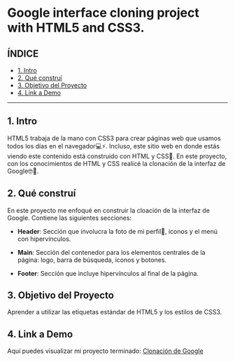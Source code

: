 # Google interface cloning project with HTML5 and CSS3.

## **ÍNDICE**

* [1. Intro](#)
* [2. Qué construí](#)
* [3. Objetivo del Proyecto](#)
* [4. Link a Demo](#)

****

## 1. Intro

HTML5 trabaja de la mano con CSS3 para crear páginas web que usamos todos los días en el navegador💻⚡. Incluso, este sitio web en donde estás viendo este contenido está construido con HTML y CSS🤯. En este proyecto, con los conocimientos de HTML y CSS realicé la clonación de la interfaz de Google🤓🙌.  

## 2. Qué construí

En este proyecto me enfoqué en construir la cloación de la interfaz de Google. Contiene las siguientes secciones:

* **Header**: Sección que involucra la foto de mi perfil🤳, iconos y el menú con hipervínculos.

* **Main**: Sección del contenedor para los elementos centrales de la página: logo, barra de búsqueda, iconos y botones. 

* **Footer**: Sección que incluye hipervínculos al final de la página. 

## 3. Objetivo del Proyecto
Aprender a utilizar las etiquetas estándar de HTML5 y los estilos de CSS3. 

## 4. Link a Demo
Aquí puedes visualizar mi proyecto terminado: [Clonación de Google](https://clonaciongooglemt.netlify.app/)
